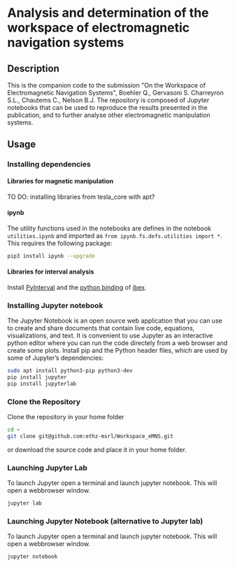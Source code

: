 # Analysis and determination of the workspace of electromagnetic navigation systems

## Description

This is the companion code to the submission "On the Workspace of Electromagnetic Navigation Systems", Boehler Q., Gervasoni S. Charreyron S.L., Chautems C., Nelson B.J.
The repository is composed of Jupyter notebooks that can be used to reproduce the results presented in the publication, and to further analyse other electromagnetic manipulation systems.

## Usage

### Installing dependencies

#### Libraries for magnetic manipulation

TO DO: installing libraries from tesla_core with apt?

#### ipynb

The utility functions used in the notebooks are defines in the notebook ```utilities.ipynb``` and imported as ```from ipynb.fs.defs.utilities import *```.
This requires the following  package:

``` bash
pip3 install ipynb --upgrade
```

#### Libraries for interval analysis

Install [PyInterval](https://pyinterval.readthedocs.io/en/latest/index.html) and the [python binding](https://benensta.github.io/pyIbex/) of [ibex](http://www.ibex-lib.org/).

### Installing Jupyter notebook

The Jupyter Notebook is an open source web application that you can use to create and share documents that contain live code, equations, visualizations, and text.
It is convenient to use Jupyter as an interactive python editor where you can run the code directely from a web browser and create some plots.
Install pip and the Python header files, which are used by some of Jupyter’s dependencies:

``` bash
sudo apt install python3-pip python3-dev
pip install jupyter
pip install jupyterlab
```

### Clone the Repository

Clone the repository in your home folder

``` bash
cd ~
git clone git@github.com:ethz-msrl/Workspace_eMNS.git
```
or download the source code and place it in your home folder.

### Launching Jupyter Lab 

To launch Jupyter open a terminal and launch jupyter notebook. This will open a webbrowser window.

``` bash
jupyter lab
```

### Launching Jupyter Notebook (alternative to Jupyter lab)

To launch Jupyter open a terminal and launch jupyter notebook. This will open a webbrowser window.

``` bash
jupyter notebook
```
